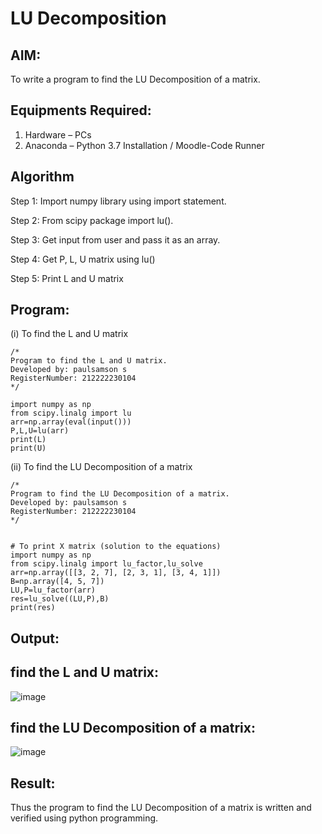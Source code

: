 # LU Decomposition 

## AIM:
To write a program to find the LU Decomposition of a matrix.

## Equipments Required:
1. Hardware – PCs
2. Anaconda – Python 3.7 Installation / Moodle-Code Runner

## Algorithm
Step 1: Import numpy library using import statement.

Step 2: From scipy package import lu().

Step 3: Get input from user and pass it as an array.

Step 4: Get P, L, U matrix using lu()

Step 5: Print L and U matrix

## Program:
(i) To find the L and U matrix
```
/*
Program to find the L and U matrix.
Developed by: paulsamson s
RegisterNumber: 212222230104
*/

import numpy as np
from scipy.linalg import lu
arr=np.array(eval(input()))
P,L,U=lu(arr)
print(L)
print(U)
```
(ii) To find the LU Decomposition of a matrix
```
/*
Program to find the LU Decomposition of a matrix.
Developed by: paulsamson s
RegisterNumber: 212222230104
*/


# To print X matrix (solution to the equations)
import numpy as np
from scipy.linalg import lu_factor,lu_solve
arr=np.array([[3, 2, 7], [2, 3, 1], [3, 4, 1]])
B=np.array([4, 5, 7])
LU,P=lu_factor(arr)
res=lu_solve((LU,P),B)
print(res)

```

## Output:
## find the L and U matrix:
![image](https://github.com/paulsamson18/LU-Decomposition/assets/119405794/69447751-2e24-4fea-b261-d206542f785a)


## find the LU Decomposition of a matrix:
![image](https://github.com/paulsamson18/LU-Decomposition/assets/119405794/55978364-2dc9-46ad-a71d-e7cf37ea6cfa)



## Result:
Thus the program to find the LU Decomposition of a matrix is written and verified using python programming.
